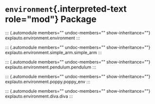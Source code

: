 # `environment`{.interpreted-text role="mod"} Package

::: {.automodule members="" undoc-members="" show-inheritance=""}
explauto.environment.environment
:::

::: {.automodule members="" undoc-members="" show-inheritance=""}
explauto.environment.simple_arm.simple_arm
:::

::: {.automodule members="" undoc-members="" show-inheritance=""}
explauto.environment.pendulum.pendulum
:::

::: {.automodule members="" undoc-members="" show-inheritance=""}
explauto.environment.poppy.poppy_env
:::

::: {.automodule members="" undoc-members="" show-inheritance=""}
explauto.environment.diva.diva
:::
